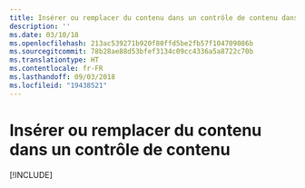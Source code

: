 ```yaml
---
title: Insérer ou remplacer du contenu dans un contrôle de contenu dans des documents Word
description: ''
ms.date: 03/10/18
ms.openlocfilehash: 213ac539271b920f80ffd5be2fb57f104709086b
ms.sourcegitcommit: 78b28ae88d53bfef3134c09cc4336a5a8722c70b
ms.translationtype: HT
ms.contentlocale: fr-FR
ms.lasthandoff: 09/03/2018
ms.locfileid: "19438521"
---
```

# <a name="insert-or-replace-content-in-a-content-control"></a>Insérer ou remplacer du contenu dans un contrôle de contenu

[!INCLUDE[](../includes/word-tutorial-content-control.md)]
